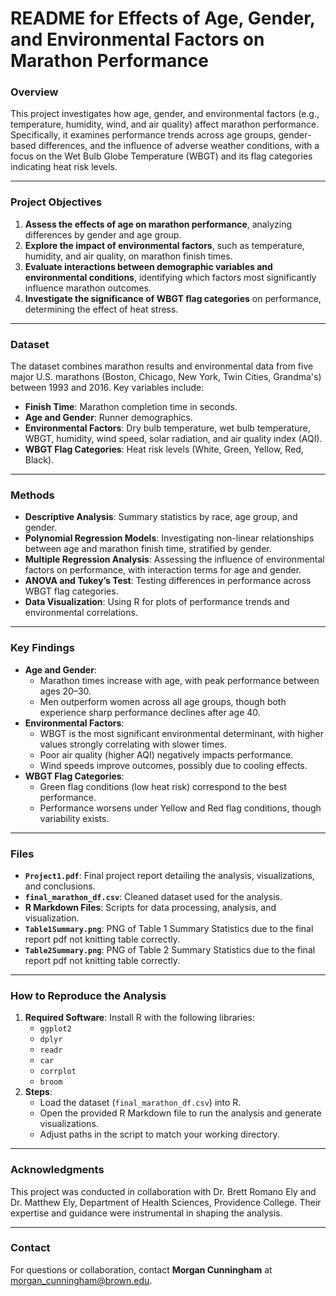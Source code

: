# README for Effects of Age, Gender, and Environmental Factors on Marathon Performance

### **Overview**
This project investigates how age, gender, and environmental factors (e.g., temperature, humidity, wind, and air quality) affect marathon performance. Specifically, it examines performance trends across age groups, gender-based differences, and the influence of adverse weather conditions, with a focus on the Wet Bulb Globe Temperature (WBGT) and its flag categories indicating heat risk levels.

---

### **Project Objectives**
1. **Assess the effects of age on marathon performance**, analyzing differences by gender and age group.
2. **Explore the impact of environmental factors**, such as temperature, humidity, and air quality, on marathon finish times.
3. **Evaluate interactions between demographic variables and environmental conditions**, identifying which factors most significantly influence marathon outcomes.
4. **Investigate the significance of WBGT flag categories** on performance, determining the effect of heat stress.

---

### **Dataset**
The dataset combines marathon results and environmental data from five major U.S. marathons (Boston, Chicago, New York, Twin Cities, Grandma's) between 1993 and 2016. Key variables include:
- **Finish Time**: Marathon completion time in seconds.
- **Age and Gender**: Runner demographics.
- **Environmental Factors**: Dry bulb temperature, wet bulb temperature, WBGT, humidity, wind speed, solar radiation, and air quality index (AQI).
- **WBGT Flag Categories**: Heat risk levels (White, Green, Yellow, Red, Black).

---

### **Methods**
- **Descriptive Analysis**: Summary statistics by race, age group, and gender.
- **Polynomial Regression Models**: Investigating non-linear relationships between age and marathon finish time, stratified by gender.
- **Multiple Regression Analysis**: Assessing the influence of environmental factors on performance, with interaction terms for age and gender.
- **ANOVA and Tukey’s Test**: Testing differences in performance across WBGT flag categories.
- **Data Visualization**: Using R for plots of performance trends and environmental correlations.

---

### **Key Findings**
- **Age and Gender**:
  - Marathon times increase with age, with peak performance between ages 20–30.
  - Men outperform women across all age groups, though both experience sharp performance declines after age 40.
- **Environmental Factors**:
  - WBGT is the most significant environmental determinant, with higher values strongly correlating with slower times.
  - Poor air quality (higher AQI) negatively impacts performance.
  - Wind speeds improve outcomes, possibly due to cooling effects.
- **WBGT Flag Categories**:
  - Green flag conditions (low heat risk) correspond to the best performance.
  - Performance worsens under Yellow and Red flag conditions, though variability exists.

---

### **Files**
- **`Project1.pdf`**: Final project report detailing the analysis, visualizations, and conclusions.
- **`final_marathon_df.csv`**: Cleaned dataset used for the analysis.
- **R Markdown Files**: Scripts for data processing, analysis, and visualization.
- **`Table1Summary.png`**: PNG of Table 1 Summary Statistics due to the final report pdf not knitting table correctly.
- **`Table2Summary.png`**: PNG of Table 2 Summary Statistics due to the final report pdf not knitting table correctly.

---

### **How to Reproduce the Analysis**
1. **Required Software**: Install R with the following libraries:
   - `ggplot2`
   - `dplyr`
   - `readr`
   - `car`
   - `corrplot`
   - `broom`
2. **Steps**:
   - Load the dataset (`final_marathon_df.csv`) into R.
   - Open the provided R Markdown file to run the analysis and generate visualizations.
   - Adjust paths in the script to match your working directory.

---

### **Acknowledgments**
This project was conducted in collaboration with Dr. Brett Romano Ely and Dr. Matthew Ely, Department of Health Sciences, Providence College. Their expertise and guidance were instrumental in shaping the analysis.

---

### **Contact**
For questions or collaboration, contact **Morgan Cunningham** at [morgan_cunningham@brown.edu](mailto:morgan_cunningham@brown.edu).

